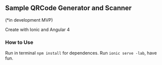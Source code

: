 ## Sample QRCode Generator and Scanner
(*in development MVP)

Create with Ionic and Angular 4

### How to Use

Run in terminal `npm install` for dependences.
Run `ionic serve -lab`, have fun.
